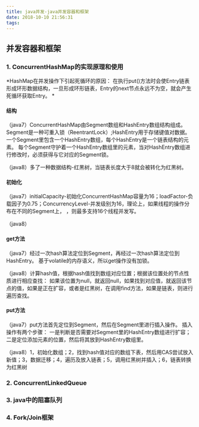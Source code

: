 ```yaml
---
title: java并发-java并发容器和框架
date: 2018-10-10 21:56:31
tags:
---
```


## 并发容器和框架

<!-- more -->

### 1. ConcurrentHashMap的实现原理和使用

*HashMap在并发操作下引起死循环的原因：
在执行put()方法时会使Entry链表形成环形数据结构，一旦形成环形链表，Entry的next节点永远不为空，就会产生死循环获取Entry。
*

#### 结构

（java7）ConcurrentHashMap由Segment数组和HashEntry数组结构组成。Segment是一种可重入锁（ReentrantLock）;HashEntry用于存储键值对数据。
一个Segment里包含一个HashEntry数组，每个HashEntry是一个链表结构的元素。
每个Segment守护着一个HashEntry数组里的元素，当对HashEntry数组进行修改时，必须获得与它对应的Segment锁。

（java8）多了一种数据结构-红黑树，当链表长度大于8就会被转化为红黑树。

#### 初始化

（java7）initialCapacity-初始化ConcurrentHashMap容量为16；loadFactor-负载因子为0.75；ConcurrencyLevel-并发级别为16，理论上，如果线程的操作分布在不同的Segment上，
，则最多支持16个线程并发写。

（java8）

#### get方法

（java7）经过一次hash算法定位到Segment，再经过一次hash算法定位到HashEntry。
基于volatile的内存语义，所以get操作没有加锁。

（java8）计算hash值，根据hash值找到数组对应位置；根据该位置处的节点性质进行相应查找：
如果该位置为null，就返回null，如果找到对应值，就返回该节点的值，如果是正在扩容，或者是红黑树，在调用find方法，如果是链表，则进行遍历查找。

#### put方法

（java7）put方法首先定位到Segment，然后在Segment里进行插入操作。
插入操作有两个步骤：
一是判断是否需要对Segment里的HashEntry数组进行扩容；
二是定位添加元素的位置，然后将其放到HashEntry数组里。

（java8）1，初始化数组；2，找到hash值对应的数组下表，然后用CAS尝试放入新值；3，数据迁移；4，遍历及放入链表；5，调用红黑树并插入；6，链表转换为红黑树

### 2. ConcurrentLinkedQueue

### 3. java中的阻塞队列

### 4. Fork/Join框架